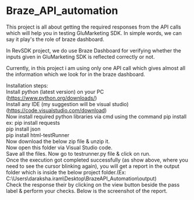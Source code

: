# Braze_API_automation
This project is all about getting the required responses from the API calls which will help you in testing GluMarketing SDK. In simple words, we can say it play's the role of braze dashboard.  <br />

In RevSDK project, we do use Braze Dashboard for verifying whether the inputs given in GluMarketing SDK is reflected correctly or not.<br />  

Currently, in this project i am using only one API call which gives almost all the information which we look for in the braze dashboard. <br />

Installation steps: <br />
Install python (latest version) on your PC (https://www.python.org/downloads/)<br />
Install any IDE (my suggestion will be visual studio) (https://code.visualstudio.com/download)<br />
Now install required python libraries via cmd using the command pip install <required library name><br />
ex: pip install requests<br />
      pip install json<br />
      pip install html-testRunner<br />
Now download the below zip file & unzip it.<br />
Now open this folder via Visual Studio code. <br />
Save all the files. Now go to testrunner.py file & click on run.<br />
Once the execution got completed successfully (as show above, where you need to see the cursor blinking again), you will get a report in the output folder which is inside the below project folder.(Ex: C:\Users\daraksha.iram\Desktop\BrazeAPI_Automation\output)<br />
Check the response their by clicking on the view button beside the pass label & perform your checks. Below is the screenshot of the report.
